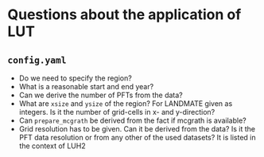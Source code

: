 # Questions about the application of LUT

## `config.yaml`

- Do we need to specify the region?
- What is a reasonable start and end year?
- Can we derive the number of PFTs from the data?
- What are `xsize` and `ysize` of the region? For LANDMATE given as integers. Is it the number of grid-cells in x- and y-direction?
- Can `prepare_mcgrath` be derived from the fact if mcgrath is available?
- Grid resolution has to be given. Can it be derived from the data? Is it the PFT data resolution or from any other of the used datasets? It is listed in the context of LUH2
